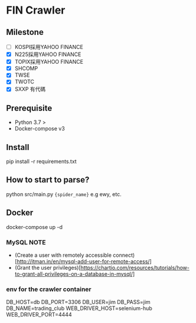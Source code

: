 # FIN Crawler

## Milestone

 - [ ] KOSPI採用YAHOO FINANCE
 - [X] N225採用YAHOO FINANCE
 - [X] TOPIX採用YAHOO FINANCE
 - [X] SHCOMP
 - [X] TWSE
 - [X] TWOTC
 - [X] SXXP 有代碼

## Prerequisite

 - Python 3.7 >
 - Docker-compose v3


## Install

pip install -r requirements.txt

## How to start to parse?

python src/main.py `{spider_name}` e.g ewy, etc.

## Docker

docker-compose up -d

### MySQL NOTE

- (Create a user with remotely accessible connect)[http://itman.in/en/mysql-add-user-for-remote-access/]
- (Grant the user privileges)[https://chartio.com/resources/tutorials/how-to-grant-all-privileges-on-a-database-in-mysql/]

### env for the crawler container

DB_HOST=db
DB_PORT=3306
DB_USER=jim
DB_PASS=jim
DB_NAME=trading_club
WEB_DRIVER_HOST=selenium-hub
WEB_DRIVER_PORT=4444

